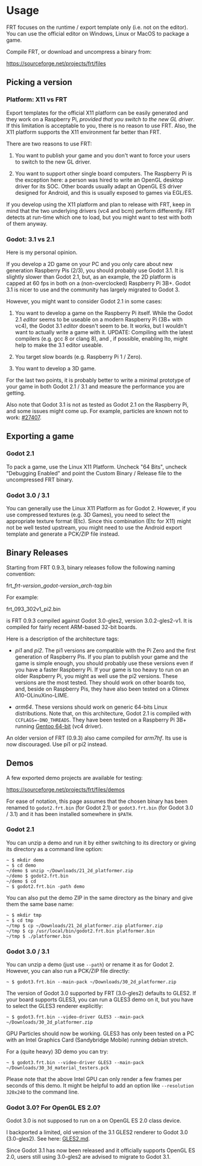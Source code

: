 Usage
=====

FRT focuses on the runtime / export template only (i.e. not on the editor).
You can use the official editor on Windows, Linux or MacOS to package a game.

Compile FRT, or download and uncompress a binary from:

<https://sourceforge.net/projects/frt/files>

## Picking a version

### Platform: X11 vs FRT

Export templates for the official X11 platform can be easily generated and
they work on a Raspberry Pi, *provided that you switch to the new GL driver*.
If this limitation is acceptable to you, there is no reason to use FRT.
Also, the X11 platform supports the X11 environment far better than FRT.

There are two reasons to use FRT:

1. You want to publish your game and you don't want to force your users
to switch to the new GL driver.

2. You want to support other single board computers. The Raspberry Pi
is the exception here: a person was hired to write an OpenGL desktop driver
for its SOC. Other boards usually adapt an OpenGL ES driver designed for
Android, and this is usually exposed to games via EGL/ES.

If you develop using the X11 platform and plan to release with FRT,
keep in mind that the two underlying drivers (vc4 and bcm) perform
differently. FRT detects at run-time which one to load, but you might
want to test with both of them anyway.

### Godot: 3.1 vs 2.1

Here is my personal opinion.

If you develop a 2D game on your PC and you only care about new generation
Raspberry Pis (2/3), you should probably use Godot 3.1. It is slightly
slower than Godot 2.1, but, as an example, the 2D platform is capped
at 60 fps in both on a (non-overclocked) Raspberry Pi 3B+.
Godot 3.1 is nicer to use and the community has largely migrated to Godot 3.

However, you might want to consider Godot 2.1 in some cases:

1. You want to develop a game on the Raspberry Pi itself.
While the Godot 2.1 *editor* seems to be useable on a modern Raspberry Pi
(3B+ with vc4), the Godot 3.1 *editor* doesn't seem to be.
It works, but I wouldn't want to actually write a game with it.
UPDATE: Compiling with the latest compilers (e.g. gcc 8 or clang 8), and
, if possible, enabling lto, might help to make the 3.1 editor useable.

2. You target slow boards (e.g. Raspberry Pi 1 / Zero).

3. You want to develop a 3D game.

For the last two points, it is probably better to write a minimal prototype
of your game in both Godot 2.1 / 3.1 and measure the performance you are
getting.

Also note that Godot 3.1 is not as tested as Godot 2.1 on the Raspberry Pi,
and some issues might come up. For example, particles are known not to work:
[#27407](https://github.com/godotengine/godot/issues/27407).

## Exporting a game

### Godot 2.1

To pack a game, use the Linux X11 Platform. Uncheck "64 Bits",
uncheck "Debugging Enabled" and point the Custom Binary / Release file to
the uncompressed FRT binary.

### Godot 3.0 / 3.1

You can generally use the Linux X11 Platform as for Godot 2.
However, if you use compressed textures (e.g. 3D Games), you need to
select the appropriate texture format (Etc). Since this combination
(Etc for X11) might not be well tested upstream, you might need
to use the Android export template and generate a PCK/ZIP file instead.

## Binary Releases

Starting from FRT 0.9.3, binary releases follow the following naming
convention:

frt\_*frt-version*\_*godot-version*\_*arch-tag*.bin

For example:

frt\_093\_302v1\_pi2.bin

is FRT 0.9.3 compiled against Godot 3.0-gles2, version 3.0.2-gles2-v1. It is
compiled for fairly recent ARM-based 32-bit boards.

Here is a description of the architecture tags:

- *pi1* and *pi2*. The pi1 versions are compatible with the Pi Zero and the
  first generation of Raspberry Pis. If you plan to publish your game and the
  game is simple enough, you should probably use these versions even if you
  have a faster Raspberry Pi. If your game is too heavy to run on an older
  Raspberry Pi, you might as well use the pi2 versions. These versions are the
  most tested. They should work on other boards too, and, beside on
  Raspberry Pis, they have also been tested on a Olimex A10-OLinuXino-LIME.

- *arm64*. These versions should work on generic 64-bits Linux distributions.
  Note that, on this architecture, Godot 2.1 is compiled with
  `CCFLAGS=-DNO_THREADS`. They have been tested on a Raspberry Pi 3B+
  running [Gentoo 64-bit](https://github.com/sakaki-/gentoo-on-rpi3-64bit)
  (vc4 driver).

An older version of FRT (0.9.3) also came compiled for *arm7hf*.
Its use is now discouraged. Use pi1 or pi2 instead.

## Demos

A few exported demo projects are available for testing:

<https://sourceforge.net/projects/frt/files/demos>

For ease of notation, this page assumes that the chosen binary has been
renamed to `godot2.frt.bin` (for Godot 2.1) or `godot3.frt.bin`
(for Godot 3.0 / 3.1) and it has been installed somewhere in `$PATH`.

### Godot 2.1

You can unzip a demo and run it by either switching to its directory
or giving its directory as a command line option:

	~ $ mkdir demo
	~ $ cd demo
	~/demo $ unzip ~/Downloads/21_2d_platformer.zip
	~/demo $ godot2.frt.bin
	~/demo $ cd
	~ $ godot2.frt.bin -path demo

You can also put the demo ZIP in the same directory as the binary and
give them the same base name:

	~ $ mkdir tmp
	~ $ cd tmp
	~/tmp $ cp ~/Downloads/21_2d_platformer.zip platformer.zip
	~/tmp $ cp /usr/local/bin/godot2.frt.bin platformer.bin
	~/tmp $ ./platformer.bin

### Godot 3.0 / 3.1

You can unzip a demo (just use `--path`) or rename it as for Godot 2.
However, you can also run a PCK/ZIP file directly:

	~ $ godot3.frt.bin --main-pack ~/Downloads/30_2d_platformer.zip

The version of Godot 3.0 supported by FRT (3.0-gles2) defaults to GLES2.
If your board supports GLES3, you can run a GLES3 demo on it, but
you have to select the GLES3 renderer explicitly:

	~ $ godot3.frt.bin --video-driver GLES3 --main-pack ~/Downloads/30_2d_platformer.zip

GPU Particles should now be working. GLES3 has only been tested on a PC with
an Intel Graphics Card (Sandybridge Mobile) running debian stretch.

For a (quite heavy) 3D demo you can try:

	~ $ godot3.frt.bin --video-driver GLES3 --main-pack ~/Downloads/30_3d_material_testers.pck

Please note that the above Intel GPU can only render a few frames per seconds
of this demo. It might be helpful to add an option like `--resolution 320x240`
to the command line.

### Godot 3.0? For OpenGL ES 2.0?

Godot 3.0 is not supposed to run on a on OpenGL ES 2.0 class device.

I backported a limited, old version of the 3.1 GLES2 renderer to Godot 3.0
(3.0-gles2). See here:
[GLES2.md](https://github.com/efornara/godot/tree/3.0-gles2/GLES2.md).

Since Godot 3.1 has now been released and it officially supports
OpenGL ES 2.0, users still using 3.0-gles2 are advised to migrate to
Godot 3.1.
